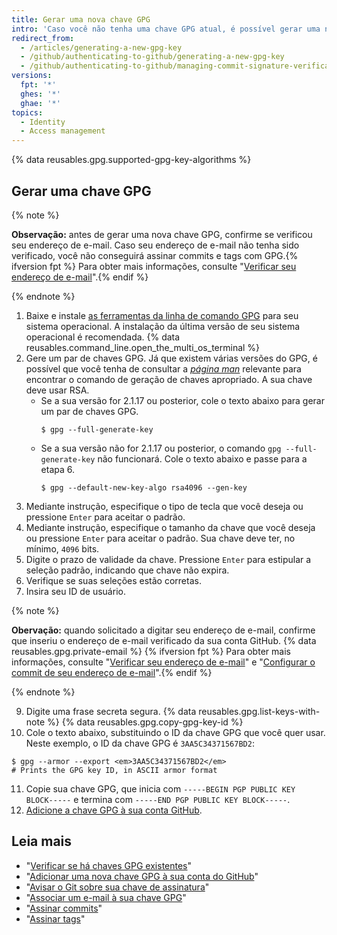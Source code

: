 ```yaml
---
title: Gerar uma nova chave GPG
intro: 'Caso você não tenha uma chave GPG atual, é possível gerar uma nova para usar na assinatura de commits e tags.'
redirect_from:
  - /articles/generating-a-new-gpg-key
  - /github/authenticating-to-github/generating-a-new-gpg-key
  - /github/authenticating-to-github/managing-commit-signature-verification/generating-a-new-gpg-key
versions:
  fpt: '*'
  ghes: '*'
  ghae: '*'
topics:
  - Identity
  - Access management
---
```


{% data reusables.gpg.supported-gpg-key-algorithms %}

## Gerar uma chave GPG

{% note %}

**Observação:** antes de gerar uma nova chave GPG, confirme se verificou seu endereço de e-mail. Caso seu endereço de e-mail não tenha sido verificado, você não conseguirá assinar commits e tags com GPG.{% ifversion fpt %} Para obter mais informações, consulte "[Verificar seu endereço de e-mail](/articles/verifying-your-email-address)".{% endif %}

{% endnote %}

1. Baixe e instale [as ferramentas da linha de comando GPG](https://www.gnupg.org/download/) para seu sistema operacional. A instalação da última versão de seu sistema operacional é recomendada.
{% data reusables.command_line.open_the_multi_os_terminal %}
3. Gere um par de chaves GPG. Já que existem várias versões do GPG, é possível que você tenha de consultar a [_página man_](https://en.wikipedia.org/wiki/Man_page) relevante para encontrar o comando de geração de chaves apropriado. A sua chave deve usar RSA.
    - Se a sua versão for 2.1.17 ou posterior, cole o texto abaixo para gerar um par de chaves GPG.
      ```shell
      $ gpg --full-generate-key
      ```
    - Se a sua versão não for 2.1.17 ou posterior, o comando `gpg --full-generate-key` não funcionará. Cole o texto abaixo e passe para a etapa 6.
      ```shell
      $ gpg --default-new-key-algo rsa4096 --gen-key
      ```
4. Mediante instrução, especifique o tipo de tecla que você deseja ou pressione `Enter` para aceitar o padrão.
5. Mediante instrução, especifique o tamanho da chave que você deseja ou pressione `Enter` para aceitar o padrão. Sua chave deve ter, no mínimo, `4096` bits.
6. Digite o prazo de validade da chave. Pressione `Enter` para estipular a seleção padrão, indicando que chave não expira.
7. Verifique se suas seleções estão corretas.
8. Insira seu ID de usuário.

  {% note %}

  **Obervação:** quando solicitado a digitar seu endereço de e-mail, confirme que inseriu o endereço de e-mail verificado da sua conta GitHub. {% data reusables.gpg.private-email %} {% ifversion fpt %}  Para obter mais informações, consulte "[Verificar seu endereço de e-mail](/articles/verifying-your-email-address)" e "[Configurar o commit de seu endereço de e-mail](/articles/setting-your-commit-email-address)".{% endif %}

  {% endnote %}

9. Digite uma frase secreta segura.
{% data reusables.gpg.list-keys-with-note %}
{% data reusables.gpg.copy-gpg-key-id %}
10. Cole o texto abaixo, substituindo o ID da chave GPG que você quer usar. Neste exemplo, o ID da chave GPG é `3AA5C34371567BD2`:
  ```shell
  $ gpg --armor --export <em>3AA5C34371567BD2</em>
  # Prints the GPG key ID, in ASCII armor format
  ```
11. Copie sua chave GPG, que inicia com `-----BEGIN PGP PUBLIC KEY BLOCK-----` e termina com `-----END PGP PUBLIC KEY BLOCK-----`.
12. [Adicione a chave GPG à sua conta GitHub](/articles/adding-a-new-gpg-key-to-your-github-account).

## Leia mais

* "[Verificar se há chaves GPG existentes](/articles/checking-for-existing-gpg-keys)"
* "[Adicionar uma nova chave GPG à sua conta do GitHub](/articles/adding-a-new-gpg-key-to-your-github-account)"
* "[Avisar o Git sobre sua chave de assinatura](/articles/telling-git-about-your-signing-key)"
* "[Associar um e-mail à sua chave GPG](/articles/associating-an-email-with-your-gpg-key)"
* "[Assinar commits](/articles/signing-commits)"
* "[Assinar tags](/articles/signing-tags)"
